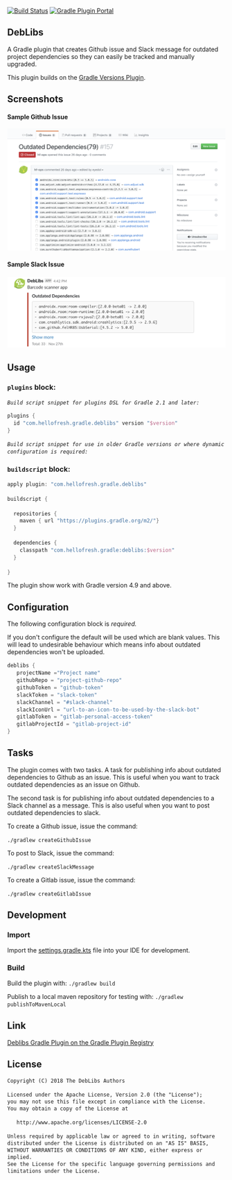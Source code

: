[![Build Status](https://travis-ci.org/hellofresh/deblibs-gradle-plugin.svg?branch=master)](https://travis-ci.org/hellofresh/deblibs-gradle-plugin) [![Gradle Plugin Portal](https://img.shields.io/maven-metadata/v/https/plugins.gradle.org/m2/com/hellofresh/gradle/deblibs/com.hellofresh.gradle.deblibs.gradle.plugin/maven-metadata.xml.svg?label=Download)](https://plugins.gradle.org/plugin/com.hellofresh.gradle.deblibs)

DebLibs
-------

A Gradle plugin that creates Github issue and Slack message for outdated project dependencies so they
can easily be tracked and manually upgraded.

This plugin builds on the [Gradle Versions Plugin](https://github.com/ben-manes/gradle-versions-plugin).

Screenshots
-----------

#### Sample Github Issue

![Alt text](screenshots/github-issue.png?raw=true "Sample github issue")

#### Sample Slack Issue
![Alt text](screenshots/slack-message.png?raw=true "Sample slack message")

Usage
-----

### `plugins` block:

_`Build script snippet for plugins DSL for Gradle 2.1 and later:`_

```groovy
plugins {
  id "com.hellofresh.gradle.deblibs" version "$version"
}
```

_`Build script snippet for use in older Gradle versions or where dynamic configuration is required:`_
### `buildscript` block:
```groovy
apply plugin: "com.hellofresh.gradle.deblibs"

buildscript {

  repositories {
    maven { url "https://plugins.gradle.org/m2/"}
  }

  dependencies {
    classpath "com.hellofresh.gradle:deblibs:$version"
  }

}
```

The plugin show work with Gradle version 4.9 and above.

Configuration
-------------
The following configuration block is _required._

If you don't configure the default will be used which are blank values. This will lead to undesirable behaviour which means info about outdated dependencies won't be uploaded.

```groovy
deblibs {
   projectName ="Project name"
   githubRepo = "project-github-repo"
   githubToken = "github-token"
   slackToken = "slack-token"
   slackChannel = "#slack-channel"
   slackIconUrl = "url-to-an-icon-to-be-used-by-the-slack-bot"
   gitlabToken = "gitlab-personal-access-token"
   gitlabProjectId = "gitlab-project-id"    
}

```

Tasks
----

The plugin comes with two tasks. A task for publishing info about outdated dependencies to Github as an issue. This is useful when you want to track outdated dependencies as an issue on Github.

The second task is for publishing info about outdated dependencies to a Slack channel as a message. This is also useful when you want to post outdated dependencies to slack.

To create a Github issue, issue the command:

`./gradlew createGithubIssue`

To post to Slack, issue the command:

`./gradlew createSlackMessage`

To create a Gitlab issue, issue the command:

`./gradlew createGitlabIssue`

Development
-----------
### Import
Import the [settings.gradle.kts](https://github.com/hellofresh/deblibs-gradle-plugin/blob/master/settings.gradle.kts) file into your IDE for development.

### Build

Build the plugin with: `./gradlew build`

Publish to a local maven repository for testing with: `./gradlew publishToMavenLocal`


Link
----
[Deblibs Gradle Plugin on the Gradle Plugin Registry](https://plugins.gradle.org/plugin/com.hellofresh.gradle.deblibs)

License
-------

    Copyright (C) 2018 The DebLibs Authors

    Licensed under the Apache License, Version 2.0 (the "License");
    you may not use this file except in compliance with the License.
    You may obtain a copy of the License at

       http://www.apache.org/licenses/LICENSE-2.0

    Unless required by applicable law or agreed to in writing, software
    distributed under the License is distributed on an "AS IS" BASIS,
    WITHOUT WARRANTIES OR CONDITIONS OF ANY KIND, either express or implied.
    See the License for the specific language governing permissions and
    limitations under the License.
